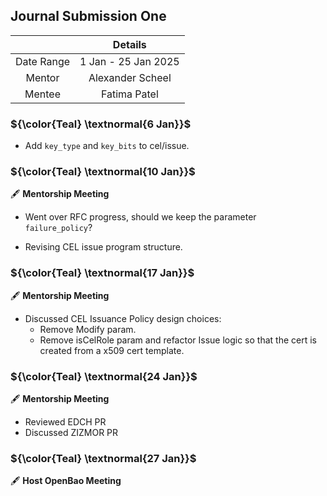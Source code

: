 ## Journal Submission One 

|  | Details |
| :---------: | :-------------: |
| Date Range  | 1 Jan - 25 Jan 2025  |
| Mentor  | Alexander Scheel  |
| Mentee  | Fatima Patel |

###  ${\color{Teal} \textnormal{6 Jan}}$
* Add `key_type` and `key_bits` to cel/issue.

###  ${\color{Teal} \textnormal{10 Jan}}$
🖋️ **Mentorship Meeting**
* Went over RFC progress, should we keep the parameter `failure_policy`?

* Revising CEL issue program structure.

###  ${\color{Teal} \textnormal{17 Jan}}$
🖋️ **Mentorship Meeting**
- Discussed CEL Issuance Policy design choices:
   - Remove Modify param.
   - Remove isCelRole param and refactor Issue logic so that the cert is created from a x509 cert template.

###  ${\color{Teal} \textnormal{24 Jan}}$
🖋️ **Mentorship Meeting**
- Reviewed EDCH PR
- Discussed ZIZMOR PR

###  ${\color{Teal} \textnormal{27 Jan}}$
🖋️ **Host OpenBao Meeting**
